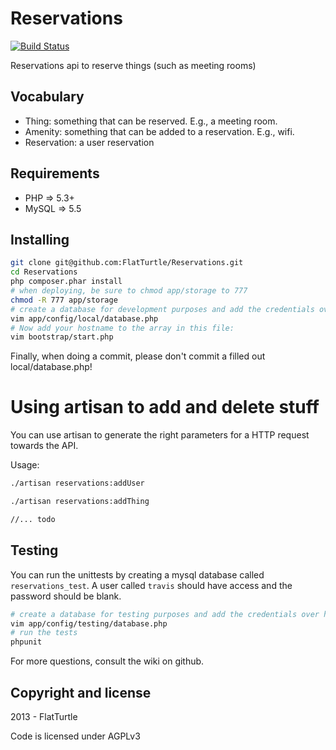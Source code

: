 Reservations
============

[![Build Status](https://travis-ci.org/FlatTurtle/Reservations.png)](https://travis-ci.org/FlatTurtle/Reservations)

Reservations api to reserve things (such as meeting rooms)

## Vocabulary

* Thing: something that can be reserved. E.g., a meeting room.
* Amenity: something that can be added to a reservation. E.g., wifi.
* Reservation: a user reservation

## Requirements 

* PHP => 5.3+
* MySQL => 5.5

## Installing

```bash 
git clone git@github.com:FlatTurtle/Reservations.git
cd Reservations
php composer.phar install
# when deploying, be sure to chmod app/storage to 777
chmod -R 777 app/storage
# create a database for development purposes and add the credentials over here:
vim app/config/local/database.php
# Now add your hostname to the array in this file:
vim bootstrap/start.php
```

Finally, when doing a commit, please don't commit a filled out local/database.php!

Using artisan to add and delete stuff
=====================================

You can use artisan to generate the right parameters for a HTTP request towards the API.

Usage:

```bash
./artisan reservations:addUser

./artisan reservations:addThing

//... todo
```

## Testing

You can run the unittests by creating a mysql database called `reservations_test`.
A user called `travis` should have access and the password should be blank.

```bash
# create a database for testing purposes and add the credentials over here:
vim app/config/testing/database.php
# run the tests
phpunit
```

For more questions, consult the wiki on github.

## Copyright and license

2013 - FlatTurtle

Code is licensed under AGPLv3
